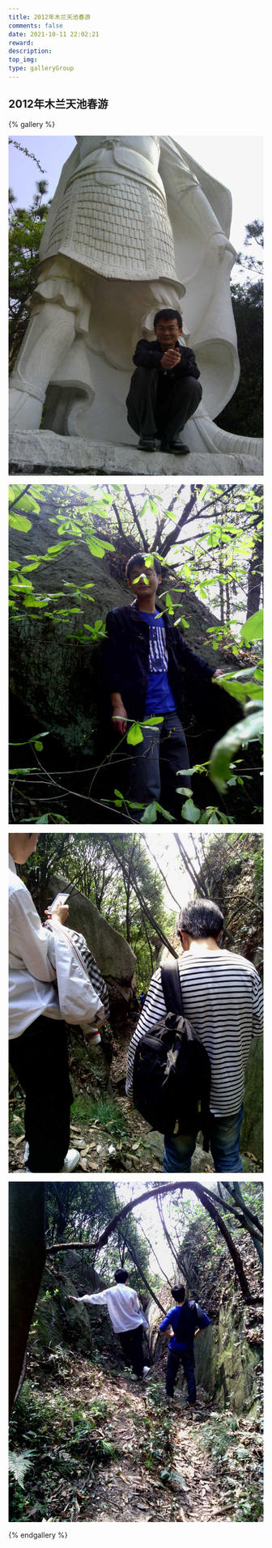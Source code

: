 ```yaml
---
title: 2012年木兰天池春游
comments: false
date: 2021-10-11 22:02:21
reward:
description:
top_img:
type: galleryGroup
---
```

<style>
.page-title {
    display: none;
  }
</style>
## 2012年木兰天池春游

{% gallery %}

![](../../img/2012年木兰天池春游/1.jpg)

![](../../img/2012年木兰天池春游/2.jpg)

![](../../img/2012年木兰天池春游/3.jpg)

![](../../img/2012年木兰天池春游/4.jpg)

{% endgallery %}

